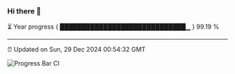 ### Hi there 👋

⏳ Year progress { █████████████████████████████▁ } 99.19 %

---

⏰ Updated on Sun, 29 Dec 2024 00:54:32 GMT

![Progress Bar CI](https://github.com/Shyam-Makwana/GitHub-Actions-Demo/workflows/Progress%20Bar%20CI/badge.svg)
